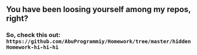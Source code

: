 ## You have been loosing yourself among my repos, right?
### So, check this out:  `https://github.com/AbuProgrammiy/Homework/tree/master/hiddenHomework-hi-hi-hi`
